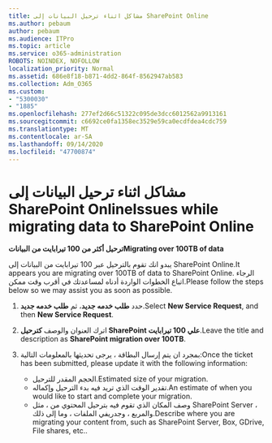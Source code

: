 ```yaml
---
title: مشاكل اثناء ترحيل البيانات إلى SharePoint Online
ms.author: pebaum
author: pebaum
ms.audience: ITPro
ms.topic: article
ms.service: o365-administration
ROBOTS: NOINDEX, NOFOLLOW
localization_priority: Normal
ms.assetid: 686e8f18-b871-4dd2-864f-8562947ab583
ms.collection: Adm_O365
ms.custom:
- "5300030"
- "1885"
ms.openlocfilehash: 277ef2d66c51322c095de3dcc6012562a9913161
ms.sourcegitcommit: c6692ce0fa1358ec3529e59ca0ecdfdea4cdc759
ms.translationtype: MT
ms.contentlocale: ar-SA
ms.lasthandoff: 09/14/2020
ms.locfileid: "47700874"
---
```

# <a name="issues-while-migrating-data-to-sharepoint-online"></a><span data-ttu-id="c4b64-102">مشاكل اثناء ترحيل البيانات إلى SharePoint Online</span><span class="sxs-lookup"><span data-stu-id="c4b64-102">Issues while migrating data to SharePoint Online</span></span>

<span data-ttu-id="c4b64-103">**ترحيل أكثر من 100 تيرابايت من البيانات**</span><span class="sxs-lookup"><span data-stu-id="c4b64-103">**Migrating over 100TB of data**</span></span>

<span data-ttu-id="c4b64-104">يبدو انك تقوم بالترحيل عبر 100 تيرابايت من البيانات إلى SharePoint Online.</span><span class="sxs-lookup"><span data-stu-id="c4b64-104">It appears you are migrating over 100TB of data to SharePoint Online.</span></span> <span data-ttu-id="c4b64-105">الرجاء اتباع الخطوات الواردة أدناه لمساعدتك في أقرب وقت ممكن.</span><span class="sxs-lookup"><span data-stu-id="c4b64-105">Please follow the steps below so we may assist you as soon as possible.</span></span> 

1. <span data-ttu-id="c4b64-106">حدد **طلب خدمه جديد**، ثم **طلب خدمه جديد**.</span><span class="sxs-lookup"><span data-stu-id="c4b64-106">Select **New Service Request**, and then **New Service Request**.</span></span> 
2. <span data-ttu-id="c4b64-107">اترك العنوان والوصف **كترحيل SharePoint علي 100 تيرابايت**.</span><span class="sxs-lookup"><span data-stu-id="c4b64-107">Leave the title and description as **SharePoint migration over 100TB**.</span></span>
3. <span data-ttu-id="c4b64-108">بمجرد ان يتم إرسال البطاقة ، يرجى تحديثها بالمعلومات التالية:</span><span class="sxs-lookup"><span data-stu-id="c4b64-108">Once the ticket has been submitted, please update it with the following information:</span></span> 

    - <span data-ttu-id="c4b64-109">الحجم المقدر للترحيل.</span><span class="sxs-lookup"><span data-stu-id="c4b64-109">Estimated size of your migration.</span></span>
    - <span data-ttu-id="c4b64-110">تقدير الوقت الذي تريد فيه بدء الترحيل وإكماله.</span><span class="sxs-lookup"><span data-stu-id="c4b64-110">An estimate of when you would like to start and complete your migration.</span></span>
    - <span data-ttu-id="c4b64-111">وصف المكان الذي تقوم فيه بترحيل المحتوي من ، مثل SharePoint Server ، والمربع ، وجدريفي الملفات ، وما إلى ذلك.</span><span class="sxs-lookup"><span data-stu-id="c4b64-111">Describe where you are migrating your content from, such as SharePoint Server, Box, GDrive, File shares, etc..</span></span>

